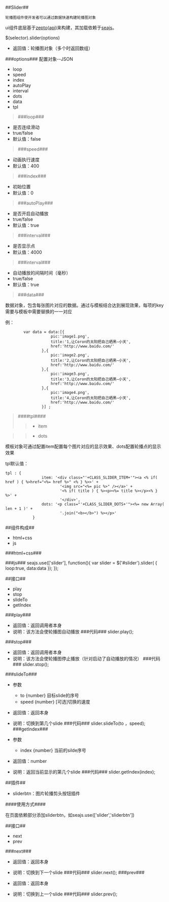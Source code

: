 
##Slider##

	轮播图组件使开发者可以通过数据快速构建轮播图对象

ui组件底层基于[zepto](https://github.com/madrobby/zepto)([api](http://www.css88.com/doc/zeptojs_api/))来构建，其加载依赖于[seajs](http://seajs.org/docs/)。

$(selector).slider(options) 

*	返回值：轮播图对象（多个时返回数组）

###options###
	配置对象--JSON
*	loop
*	speed
*	index
*	autoPlay
*	interval
*	dots
*	data
*	tpl


>###loop###

*	是否连续滑动 
*	true/false 
*	默认值：false

>###speed###

*	动画执行速度 
*	默认值：400

>###index###

*	初始位置 
*	默认值：0


>###autoPlay###

*	是否开启自动播放 
*	true/false
*	默认值：true

>###interval###

*	是否显示点
*	默认值：4000

>###interval###

*	自动播放的间隔时间（毫秒）
*	true/false
*	默认值：true

>###data###

数据对象，包含每张图片对应的数据。通过与模板结合达到展现效果，每项的key需要与模板中需要替换的一一对应

例：

			var data = data:[{
                        pic:'image1.png',
                        title:'1,让Coron的太阳把自己晒黑—小天',
                        href:'http://www.baidu.com/'
                    },{
                        pic:'image2.png',
                        title:'2,让Coron的太阳把自己晒黑—小天',
                        href:'http://www.baidu.com/'
                    },{
                        pic:'image3.png',
                        title:'3,让Coron的太阳把自己晒黑—小天',
                        href:'http://www.baidu.com/'
                    },{
                        pic:'image4.png',
                        title:'4,让Coron的太阳把自己晒黑—小天',
                        href:'http://www.baidu.com/'
                    }] ;

>####tpl####
>>*	item

>>*	dots

模板对象可通过配置item配置每个图片对应的显示效果、dots配置轮播点的显示效果

tpl默认值：

	tpl : {
                    item: '<div class="'+CLASS_SLIDER_ITEM+'"><a <% if( href ) { %>href="<%= href %>" <% } %>>' +
                            '<img src="<%= pic %>" /></a>' +
                            '<% if( title ) { %><p><%= title %></p><% } %>' +
                            '</div>',
                    dots: '<p class="'+CLASS_SLIDER_DOTS+'"><%= new Array( len + 1 )' +
                            '.join("<b></b>") %></p>'        
                }

##组件构成##
* html+css
* js

###html+css###
	<div class="ui-content" id="slider">
    </div>

###js###
			seajs.use(['slider'], function(){
               var slider =  $('#slider').slider( { 
                    loop:true,
                    data:data 
                });
            });

##接口##
* play
* stop
* slideTo
* getIndex


###play###
	
*	返回值：返回调用者本身
*	说明：该方法会使轮播图自动播放
###代码###
		slider.play();


###stop###
	
*	返回值：返回调用者本身
*	说明：该方法会使轮播图停止播放（针对启动了自动播放的情况）
###代码###
		slider.stop();

###slideTo###
	
*	参数
	*	to {number} 目标slide的序号
	*	speed {number} [可选]切换的速度 
*	返回值：返回本身
*	说明：切换到第几个slide
###代码###
		slider.slideTo(to ，speed);
###getIndex###
	
*	参数
	*	index {number} 当前的silde序号
*	返回值：number
*	说明：返回当前显示的第几个slide
###代码###
		slider.getIndex(index);


##插件##
*	sliderbtn：图片轮播剪头按钮插件

####使用方式####

在页面依赖部分添加sliderbtn，如seajs.use(['slider','sliderbtn'])

##接口##
* next
* prev

###next###
	
	
*	返回值：返回本身
*	说明：切换到下一个slide
###代码###
		slider.next();
###prev###
	
	
*	返回值：返回本身
*	说明：切换到上一个slide
###代码###
		slider.prev();